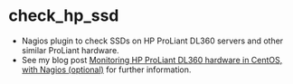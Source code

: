 # check_hp_ssd

* Nagios plugin to check SSDs on HP ProLiant DL360 servers and other similar ProLiant hardware.
* See my blog post [Monitoring HP ProLiant DL360 hardware in CentOS, with Nagios (optional)](https://cetre.co.uk/blog/monitoring-hp-proliant-dl360-hardware-in-centos/) for further information. 
